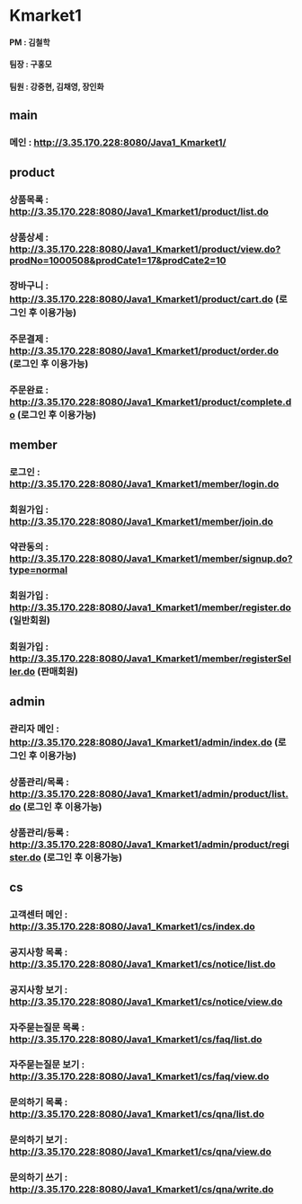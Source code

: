 # Kmarket1

#### PM : 김철학
#### 팀장 : 구홍모
#### 팀원 : 강중현, 김채영, 장인화

## main
### 메인 : http://3.35.170.228:8080/Java1_Kmarket1/

## product
### 상품목록 : http://3.35.170.228:8080/Java1_Kmarket1/product/list.do
### 상품상세 : http://3.35.170.228:8080/Java1_Kmarket1/product/view.do?prodNo=1000508&prodCate1=17&prodCate2=10
### 장바구니 :  http://3.35.170.228:8080/Java1_Kmarket1/product/cart.do (로그인 후 이용가능)
### 주문결제 :  http://3.35.170.228:8080/Java1_Kmarket1/product/order.do (로그인 후 이용가능)
### 주문완료 :  http://3.35.170.228:8080/Java1_Kmarket1/product/complete.do (로그인 후 이용가능)

## member
### 로그인 :  http://3.35.170.228:8080/Java1_Kmarket1/member/login.do
### 회원가입 :  http://3.35.170.228:8080/Java1_Kmarket1/member/join.do
### 약관동의 :  http://3.35.170.228:8080/Java1_Kmarket1/member/signup.do?type=normal
### 회원가입 :  http://3.35.170.228:8080/Java1_Kmarket1/member/register.do (일반회원)
### 회원가입 :  http://3.35.170.228:8080/Java1_Kmarket1/member/registerSeller.do (판매회원)

## admin
### 관리자 메인 :  http://3.35.170.228:8080/Java1_Kmarket1/admin/index.do (로그인 후 이용가능)
### 상품관리/목록 :  http://3.35.170.228:8080/Java1_Kmarket1/admin/product/list.do (로그인 후 이용가능)
### 상품관리/등록 :  http://3.35.170.228:8080/Java1_Kmarket1/admin/product/register.do (로그인 후 이용가능)

## cs 
### 고객센터 메인 :  http://3.35.170.228:8080/Java1_Kmarket1/cs/index.do
### 공지사항 목록 :  http://3.35.170.228:8080/Java1_Kmarket1/cs/notice/list.do
### 공지사항 보기 :  http://3.35.170.228:8080/Java1_Kmarket1/cs/notice/view.do
### 자주묻는질문 목록 :  http://3.35.170.228:8080/Java1_Kmarket1/cs/faq/list.do
### 자주묻는질문 보기 :  http://3.35.170.228:8080/Java1_Kmarket1/cs/faq/view.do
### 문의하기 목록 :  http://3.35.170.228:8080/Java1_Kmarket1/cs/qna/list.do
### 문의하기 보기 :  http://3.35.170.228:8080/Java1_Kmarket1/cs/qna/view.do
### 문의하기 쓰기 :  http://3.35.170.228:8080/Java1_Kmarket1/cs/qna/write.do
